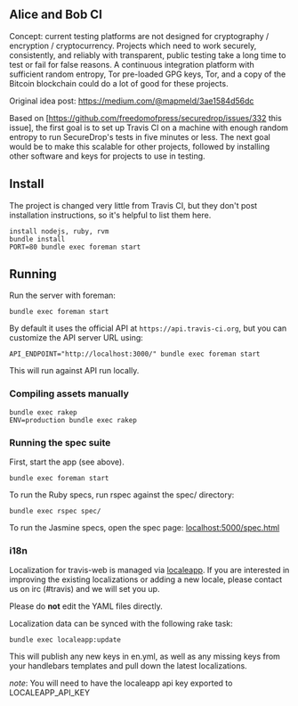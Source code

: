 ## Alice and Bob CI

Concept: current testing platforms are not designed for cryptography / encryption / cryptocurrency.
Projects which need to work securely, consistently, and reliably with transparent, public testing take a
long time to test or fail for false reasons. A continuous integration platform with sufficient random
entropy, Tor pre-loaded GPG keys, Tor, and a copy of the Bitcoin blockchain could do a lot of good for
these projects.

Original idea post: https://medium.com/@mapmeld/3ae1584d56dc

Based on [https://github.com/freedomofpress/securedrop/issues/332 this issue], the first goal is to set up
Travis CI on a machine with enough random entropy to run SecureDrop's tests in five minutes or less. The
next goal would be to make this scalable for other projects, followed by installing other software and keys
for projects to use in testing.

## Install

The project is changed very little from Travis CI, but they don't post installation instructions, so it's
helpful to list them here.

    install nodejs, ruby, rvm
    bundle install
    PORT=80 bundle exec foreman start


## Running

Run the server with foreman:

    bundle exec foreman start

By default it uses the official API at `https://api.travis-ci.org`, but you
can customize the API server URL using:


    API_ENDPOINT="http://localhost:3000/" bundle exec foreman start

This will run against API run locally.

### Compiling assets manually

    bundle exec rakep
    ENV=production bundle exec rakep

### Running the spec suite

First, start the app (see above).

    bundle exec foreman start

To run the Ruby specs, run rspec against the spec/ directory:

    bundle exec rspec spec/

To run the Jasmine specs, open the spec page: [localhost:5000/spec.html](http://localhost:5000/spec.html)

### i18n

Localization for travis-web is managed via [localeapp](http://localeapp.com).
If you are interested in improving the existing localizations or adding
a new locale, please contact us on irc (#travis) and we will set you up.

Please do **not** edit the YAML files directly.

Localization data can be synced with the following rake task:

    bundle exec localeapp:update

This will publish any new keys in en.yml, as well as any missing keys
from your handlebars templates and pull down the latest localizations.

*note*: You will need to have the localeapp api key exported to
LOCALEAPP_API_KEY
